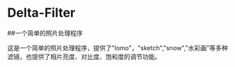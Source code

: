 # Delta-Filter
##一个简单的照片处理程序

这是一个简单的照片处理程序，提供了"lomo"，"sketch","snow","水彩画"等多种滤镜，也提供了相片亮度、对比度、饱和度的调节功能。
